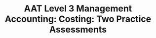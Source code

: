 ---
title: "AAT Level 3 Management Accounting: Costing: Two Practice Assessments"
description: "This book contains two practice assessments for the AAT Level 3 Management Accounting: Costing unit. It has been designed and written to resemble the live exam, including answers and a mark scheme so you can mark your own paper. Unlike other practice assessments, it includes workings and explanations for all tasks so you can see where the answers come from and work out where you have made any errors."
AmazonID: "B09MYWY5RX"
tags:
- revision workbooks
- AAT Level 3
- management accounting
- mock exams with mark scheme
series:
- AAT Level 3
---